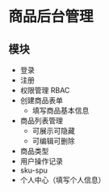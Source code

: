 # 商品后台管理

## 模块

- 登录
- 注册
- 权限管理 RBAC
- 创建商品表单
  - 填写商品基本信息
- 商品列表管理
  - 可展示可隐藏
  - 可编辑可删除
- 商品类型
- 用户操作记录
- sku-spu
- 个人中心（填写个人信息）
